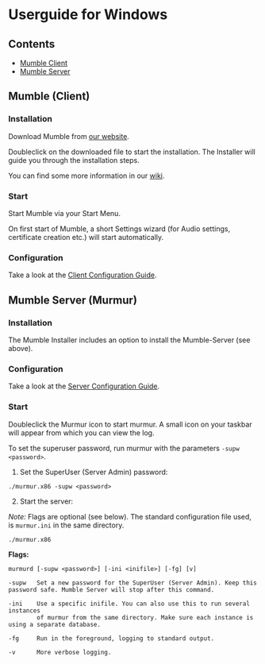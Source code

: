 # Userguide for Windows

## Contents

- [Mumble Client](#mumble-client)
- [Mumble Server](#mumble-server-murmur)

## Mumble (Client)

### Installation

Download Mumble from [our website](https://www.mumble.info/downloads/).

Doubleclick on the downloaded file to start the installation.
The Installer will guide you through the installation steps.

You can find some more information in our [wiki](https://wiki.mumble.info/wiki/Installing_Mumble#Windows).

### Start

Start Mumble via your Start Menu.

On first start of Mumble, a short Settings wizard (for Audio settings, certificate creation etc.) will start automatically.

### Configuration

<!-- Short introduction or just link to the Client Config Guide? -->
Take a look at the [Client Configuration Guide](client_config_guide.md).
<!-- Are there differences between the OS versions? -->

## Mumble Server (Murmur)

### Installation

The Mumble Installer includes an option to install the Mumble-Server (see above). 

### Configuration

Take a look at the [Server Configuration Guide](server_config_guide.md).

### Start

Doubleclick the Murmur icon to start murmur. A small icon on your taskbar will appear from which you can view the log.

To set the superuser password, run murmur with the parameters `-supw <password>`.

<!-- Start via console? -->

1. Set the SuperUser (Server Admin) password:

```
./murmur.x86 -supw <password>
```

2. Start the server:

*Note:* Flags are optional (see below).
The standard configuration file used, is `murmur.ini` in the same directory.

```
./murmur.x86
```

<!-- Add more flags, like in the Linux guide? -->

**Flags:**

```
murmurd [-supw <password>] [-ini <inifile>] [-fg] [v]

-supw   Set a new password for the SuperUser (Server Admin). Keep this password safe. Mumble Server will stop after this command.

-ini    Use a specific inifile. You can also use this to run several instances
        of murmur from the same directory. Make sure each instance is using a separate database.

-fg     Run in the foreground, logging to standard output.

-v      More verbose logging.
```